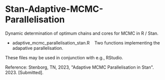# Stan-Adaptive-MCMC-Parallelisation
Dynamic determination of optimum chains and cores for MCMC in R / Stan.

- adaptive_mcmc_parallelisation_stan.R &nbsp;&nbsp; Two functions implementing the adapative parallelisation.<br />

These files may be used in conjunction with e.g., RStudio.

Reference: Stenborg, TN, 2023, "Adaptive MCMC Parallelisation in Stan". 2023. [Submitted].
